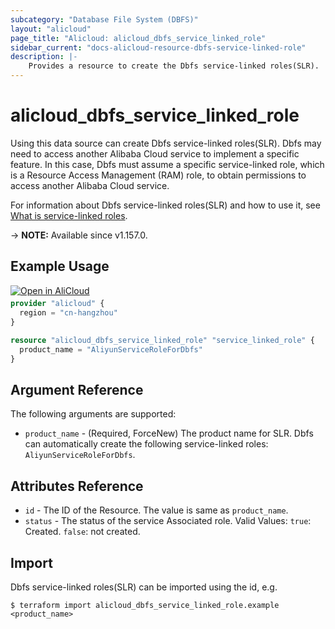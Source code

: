```yaml
---
subcategory: "Database File System (DBFS)"
layout: "alicloud"
page_title: "Alicloud: alicloud_dbfs_service_linked_role"
sidebar_current: "docs-alicloud-resource-dbfs-service-linked-role"
description: |-
    Provides a resource to create the Dbfs service-linked roles(SLR).
---
```


# alicloud_dbfs_service_linked_role

Using this data source can create Dbfs service-linked roles(SLR). Dbfs may need to access another Alibaba Cloud service to implement a specific feature. In this case, Dbfs must assume a specific service-linked role, which is a Resource Access Management (RAM) role, to obtain permissions to access another Alibaba Cloud service. 

For information about Dbfs service-linked roles(SLR) and how to use it, see [What is service-linked roles](https://www.alibabacloud.com/help/en/resource-management/resource-group/developer-reference/api-resourcemanager-2020-03-31-createservicelinkedrole-rg).

-> **NOTE:** Available since v1.157.0.


## Example Usage

<div style="display: block;margin-bottom: 40px;"><div class="oics-button" style="float: right;position: absolute;margin-bottom: 10px;">
  <a href="https://api.aliyun.com/terraform?resource=alicloud_dbfs_service_linked_role&exampleId=222941ef-fd7b-75d2-cecf-c2b606b58881e5ebff02&activeTab=example&spm=docs.r.dbfs_service_linked_role.0.222941effd&intl_lang=EN_US" target="_blank">
    <img alt="Open in AliCloud" src="https://img.alicdn.com/imgextra/i1/O1CN01hjjqXv1uYUlY56FyX_!!6000000006049-55-tps-254-36.svg" style="max-height: 44px; max-width: 100%;">
  </a>
</div></div>

```terraform
provider "alicloud" {
  region = "cn-hangzhou"
}

resource "alicloud_dbfs_service_linked_role" "service_linked_role" {
  product_name = "AliyunServiceRoleForDbfs"
}
```

## Argument Reference

The following arguments are supported:

* `product_name` - (Required, ForceNew) The product name for SLR. Dbfs can automatically create the following service-linked roles: `AliyunServiceRoleForDbfs`.

## Attributes Reference

* `id` - The ID of the Resource. The value is same as `product_name`.
* `status` - The status of the service Associated role. Valid Values: `true`: Created. `false`: not created.

## Import

Dbfs service-linked roles(SLR) can be imported using the id, e.g.

```shell
$ terraform import alicloud_dbfs_service_linked_role.example <product_name>
```
